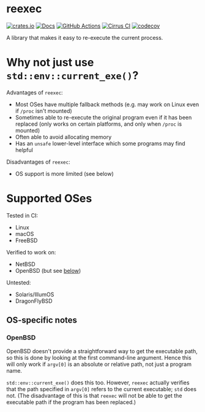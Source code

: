 # reexec

[![crates.io](https://img.shields.io/crates/v/reexec.svg)](https://crates.io/crates/reexec)
[![Docs](https://docs.rs/reexec/badge.svg)](https://docs.rs/reexec)
[![GitHub Actions](https://github.com/cptpcrd/reexec/workflows/CI/badge.svg?branch=master&event=push)](https://github.com/cptpcrd/reexec/actions?query=workflow%3ACI+branch%3Amaster+event%3Apush)
[![Cirrus CI](https://api.cirrus-ci.com/github/cptpcrd/reexec.svg?branch=master)](https://cirrus-ci.com/github/cptpcrd/reexec)
[![codecov](https://codecov.io/gh/cptpcrd/reexec/branch/master/graph/badge.svg)](https://codecov.io/gh/cptpcrd/reexec)

A library that makes it easy to re-execute the current process.

# Why not just use `std::env::current_exe()`?

Advantages of `reexec`:

- Most OSes have multiple fallback methods (e.g. may work on Linux even if `/proc` isn't mounted)
- Sometimes able to re-execute the original program even if it has been replaced (only works on certain platforms, and only when `/proc` is mounted)
- Often able to avoid allocating memory
- Has an `unsafe` lower-level interface which some programs may find helpful

Disadvantages of `reexec`:

- OS support is more limited (see below)

# Supported OSes

Tested in CI:

- Linux
- macOS
- FreeBSD

Verified to work on:

- NetBSD
- OpenBSD (but see [below](#openbsd))

Untested:

- Solaris/IllumOS
- DragonFlyBSD

## OS-specific notes

### OpenBSD

OpenBSD doesn't provide a straightforward way to get the executable path, so this is done by looking at the first command-line argument. Hence this will only work if `argv[0]` is an absolute or relative path, not just a program name.

`std::env::current_exe()` does this too. However, `reexec` actually verifies that the path specified in `argv[0]` refers to the current executable; `std` does not. (The disadvantage of this is that `reexec` will not be able to get the executable path if the program has been replaced.)
